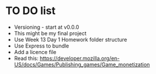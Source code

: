 # TO DO list

- Versioning - start at v0.0.0
- This might be my final project
- Use Week 13 Day 1 Homework folder structure
- Use Express to bundle
- Add a licence file
- Read this: https://developer.mozilla.org/en-US/docs/Games/Publishing_games/Game_monetization
